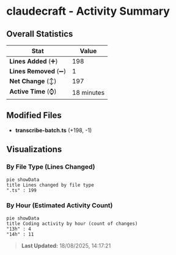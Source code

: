 # claudecraft - Activity Summary 

## Overall Statistics

| Stat                   | Value                                                             |
| ---------------------- | ----------------------------------------------------------------- |
| **Lines Added** (➕)   | 198                                          |
| **Lines Removed** (➖) | 1                                        |
| **Net Change** (↕)    | 197                |
| **Active Time** (⌚)   | 18 minutes |


## Modified Files
- **transcribe-batch.ts** (+198, -1)

## Visualizations

### By File Type (Lines Changed)

```mermaid
pie showData
title Lines changed by file type
".ts" : 199
```

### By Hour (Estimated Activity Count)

```mermaid
pie showData
title Coding activity by hour (count of changes)
"13h" : 4
"14h" : 11
```


> **Last Updated:** 18/08/2025, 14:17:21